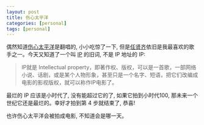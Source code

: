 ```yaml
---
layout: post
title: 伤心太平洋
categories: [personal]
tags: [personal]
---
```


偶然知道[伤心太平洋](http://baike.baidu.com/link?url=3zqc66sSLno2rgOrMClWvshpTEz4BX2sYt6UUTTTlaZIAErIpnYxZTK-Argg-Ai83A5vcTxAUFzIxzAQsWRpj8C2kyCTOsoWjEIj9YZ11dS)是翻唱的, 小小吃惊了一下, 但是[任贤齐](http://baike.baidu.com/view/3643.htm)依旧是我最喜欢的歌手之一。今天又知道了一个叫 [IP](http://baike.baidu.com/link?url=FjFsviv3AlVN978sErVsAhChpJ3Nyg4pG4R8oWPtgciohDlFMhgShjctEJRz1QEOv3V9mWUaxvSiQ1rG4GQQ0dvrUbWMKE-RBDiB-yKm_Wq) 的旧词, 不是 IP 地址的 IP:

> IP就是 Intellectual property，即著作权、版权，可以是一首歌，一部网络小说、话剧，或是某个人物形象，甚至只是一个名字、短语，把它们改编成电影的影视版权，就可以称作IP电影了。

最烂的 IP 应该是小时代了, 没有能超过它的了, 如果它拍到小时代100, 那未来一个世纪它还是最烂的。幸好才拍到第 4 步就结束了, 恭喜!

也许伤心太平洋会被拍成电影, 不知道会是哪一天。